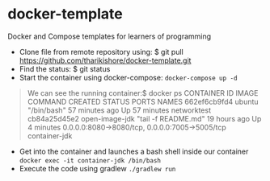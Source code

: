 # docker-template

  Docker and Compose templates for learners of programming 

* Clone file from remote repository using: $ git pull https://github.com/tharikishore/docker-template.git
* Find the status: $ git status
* Start the container using docker-compose: `docker-compose up -d`

>We can see the running container:$ docker ps
>CONTAINER ID        IMAGE               COMMAND               CREATED             STATUS              PORTS                                            NAMES
662ef6cb9fd4        ubuntu              "/bin/bash"           57 minutes ago      Up 57 minutes                                                        networktest
cb84a25d45e2        open-image-jdk      "tail -f README.md"   19 hours ago        Up 4 minutes        0.0.0.0:8080->8080/tcp, 0.0.0.0:7005->5005/tcp   container-jdk

* Get into the container and launches a bash shell inside our container `docker exec -it container-jdk /bin/bash`
* Execute the code using gradlew `./gradlew run`


